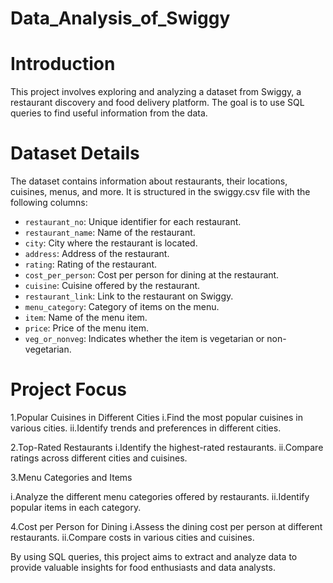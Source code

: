 ﻿# Data_Analysis_of_Swiggy
# Introduction
This project involves exploring and analyzing a dataset from Swiggy, a restaurant discovery and food delivery platform. The goal is to use SQL queries to find useful information from the data.

# Dataset Details
The dataset contains information about restaurants, their locations, cuisines, menus, and more. It is structured in the swiggy.csv file with the following columns:

- `restaurant_no`: Unique identifier for each restaurant.
- `restaurant_name`: Name of the restaurant.
- `city`: City where the restaurant is located.
- `address`: Address of the restaurant.
- `rating`: Rating of the restaurant.
- `cost_per_person`: Cost per person for dining at the restaurant.
- `cuisine`: Cuisine offered by the restaurant.
- `restaurant_link`: Link to the restaurant on Swiggy.
- `menu_category`: Category of items on the menu.
- `item`: Name of the menu item.
- `price`: Price of the menu item.
- `veg_or_nonveg`: Indicates whether the item is vegetarian or non-vegetarian.

# Project Focus
1.Popular Cuisines in Different Cities
i.Find the most popular cuisines in various cities.
ii.Identify trends and preferences in different cities.

2.Top-Rated Restaurants
i.Identify the highest-rated restaurants.
ii.Compare ratings across different cities and cuisines.

3.Menu Categories and Items

i.Analyze the different menu categories offered by restaurants.
ii.Identify popular items in each category.

4.Cost per Person for Dining
i.Assess the dining cost per person at different restaurants.
ii.Compare costs in various cities and cuisines.

By using SQL queries, this project aims to extract and analyze data to provide valuable insights for food enthusiasts and data analysts.
